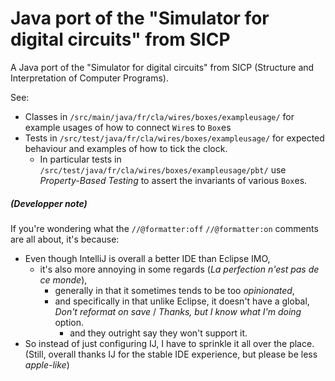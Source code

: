 # Java port of the "Simulator for digital circuits" from SICP
A Java port of the "Simulator for digital circuits" from SICP (Structure and Interpretation of Computer Programs).

 
See:
 - Classes in `/src/main/java/fr/cla/wires/boxes/exampleusage/` for example usages of how to connect `Wire`s to `Box`es
 - Tests in `/src/test/java/fr/cla/wires/boxes/exampleusage/` for expected behaviour and examples of how to tick the clock. 
    - In particular tests in `/src/test/java/fr/cla/wires/boxes/exampleusage/pbt/` use *Property-Based Testing* to assert the invariants of various `Box`es. 







##### (Developper note)
If you're wondering what the `//@formatter:off` `//@formatter:on` comments are all about, it's because: 
 - Even though IntelliJ is overall a better IDE than Eclipse IMO,
    - it's also more annoying in some regards (*La perfection n'est pas de ce monde*),
        - generally in that it sometimes tends to be too *opinionated*,
        - and specifically in that unlike Eclipse, it doesn't have a global, *Don't reformat on save* / *Thanks, but I know what I'm doing* option.
            - and they outright say they won't support it. 
 - So instead of just configuring IJ, I have to sprinkle it all over the place. (Still, overall thanks IJ for the stable IDE experience, but please be less *apple-like*) 
